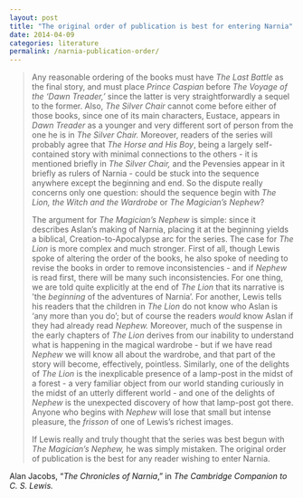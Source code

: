 ```yaml
---
layout: post 
title: "The original order of publication is best for entering Narnia"
date: 2014-04-09
categories: literature
permalink: /narnia-publication-order/
---
```


> Any reasonable ordering of the books must have *The Last Battle* as the final story, and must place *Prince Caspian* before *The Voyage of the ‘Dawn Treader,’* since the latter is very straightforwardly a sequel to the former. Also, *The Silver Chair* cannot come before either of those books, since one of its main characters, Eustace, appears in *Dawn Treader* as a younger and very different sort of person from the one he is in *The Silver Chair.* Moreover, readers of the series will probably agree that *The Horse and His Boy*, being a largely self-contained story with minimal connections to the others - it is mentioned briefly in *The Silver Chair,* and the Pevensies appear in it briefly as rulers of Narnia - could be stuck into the sequence anywhere except the beginning and end. So the dispute really concerns only one question: should the sequence begin with *The Lion, the Witch and the Wardrobe* or *The Magician’s Nephew*?
>
> The argument for *The Magician’s Nephew* is simple: since it describes Aslan’s making of Narnia, placing it at the beginning yields a biblical, Creation-to-Apocalypse arc for the series. The case for *The Lion* is more complex and much stronger. First of all, though Lewis spoke of altering the order of the books, he also spoke of needing to revise the books in order to remove inconsistencies - and if *Nephew* is read first, there will be many such inconsistencies. For one thing, we are told quite explicitly at the end of *The Lion* that its narrative is ’the *beginning* of the adventures of Narnia’. For another, Lewis tells his readers that the children in *The Lion* do not know who Aslan is ‘any more than you do’; but of course the readers *would* know Aslan if they had already read *Nephew.* Moreover, much of the suspense in the early chapters of *The Lion* derives from our inability to understand what is happening in the magical wardrobe - but if we have read *Nephew* we will know all about the wardrobe, and that part of the story will become, effectively, pointless. Similarly, one of the delights of *The Lion* is the inexplicable presence of a lamp-post in the midst of a forest - a very familiar object from our world standing curiously in the midst of an utterly different world - and one of the delights of *Nephew* is the unexpected discovery of how that lamp-post got there. Anyone who begins with *Nephew* will lose that small but intense pleasure, the *frisson* of one of Lewis’s richest images.
>
> If Lewis really and truly thought that the series was best begun with *The Magician’s Nephew,* he was simply mistaken. The original order of publication is the best for any reader wishing to enter Narnia.

Alan Jacobs, “*The Chronicles of Narnia*,” in *The Cambridge Companion to C. S. Lewis.*